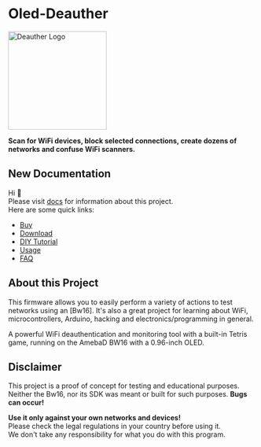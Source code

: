 # Oled-Deauther
<img src='https://deauther.com/img/logo.png' alt='Deauther Logo' width='200' />

**Scan for WiFi devices, block selected connections, create dozens of networks and confuse WiFi scanners.**

## New Documentation

Hi 👋  
Please visit [docs](https://concuchaba2912.github.io/docs) for information about this project.  
Here are some quick links:

* [Buy](https://www.youtube.com/watch?v=dQw4w9WgXcQ)
* [Download](https://github.com/concuchaba2912/Oled-Deauther/releases/tag/v2.1.1)
* [DIY Tutorial](https://concuchaba2912.github.io/docs)
* [Usage](https://www.youtube.com/watch?v=dQw4w9WgXcQ)
* [FAQ](https://www.youtube.com/watch?v=dQw4w9WgXcQ)

## About this Project

This firmware allows you to easily perform a variety of actions to test networks using an [Bw16]. It's also a great project for learning about WiFi, microcontrollers, Arduino, hacking and electronics/programming in general.  

A powerful WiFi deauthentication and monitoring tool with a built-in Tetris game, running on the AmebaD BW16 with a 0.96-inch OLED.

## Disclaimer

This project is a proof of concept for testing and educational purposes.  
Neither the Bw16, nor its SDK was meant or built for such purposes. **Bugs can occur!**  

**Use it only against your own networks and devices!**  
Please check the legal regulations in your country before using it.  
We don't take any responsibility for what you do with this program. 
